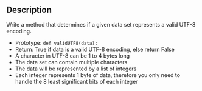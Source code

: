 ## Description
Write a method that determines if a given data set represents a valid UTF-8 encoding.

- Prototype: `def validUTF8(data):`
- Return: True if data is a valid UTF-8 encoding, else return False
- A character in UTF-8 can be 1 to 4 bytes long
- The data set can contain multiple characters
- The data will be represented by a list of integers
- Each integer represents 1 byte of data, therefore you only need to handle the 8 least significant bits of each integer
